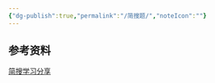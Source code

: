 ```yaml
---
{"dg-publish":true,"permalink":"/简搜题/","noteIcon":""}
---
```





## 参考资料
[简搜学习分享](https://www.jiansouti.com/)